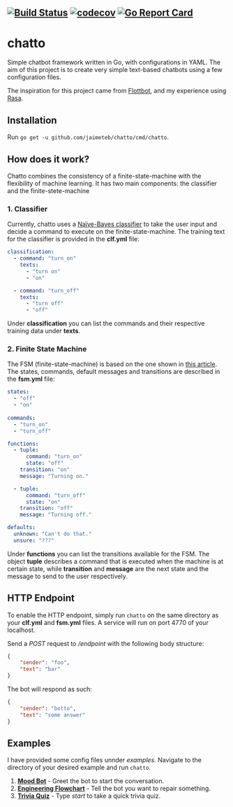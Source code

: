 [![Build Status](https://travis-ci.com/jaimeteb/chatto.svg?branch=master)](https://travis-ci.com/jaimeteb/chatto)
[![codecov](https://codecov.io/gh/jaimeteb/chatto/branch/master/graph/badge.svg)](https://codecov.io/gh/jaimeteb/chatto)
[![Go Report Card](https://goreportcard.com/badge/github.com/jaimeteb/chatto)](https://goreportcard.com/report/github.com/jaimeteb/chatto)
---
# chatto

Simple chatbot framework written in Go, with configurations in YAML. The aim of this project is to create very simple text-based chatbots using a few configuration files. 

The inspiration for this project came from [Flottbot](https://github.com/target/flottbot), and my experience using [Rasa](https://github.com/RasaHQ/rasa).

## Installation

Run ```go get -u github.com/jaimeteb/chatto/cmd/chatto```.

## How does it work?

Chatto combines the consistency of a finite-state-machine with the flexibility of machine learning. It has two main components: the classifier and the finite-stete-machine

### 1. Classifier

Currently, chatto uses a [Naïve-Bayes classifier](github.com/navossoc/bayesian) to take the user input and decide a command to execute on the finite-state-machine. The training text for the classifier is provided in the **clf.yml** file:

```yaml
classification:
  - command: "turn_on"
    texts:
      - "turn on"
      - "on"

  - command: "turn_off"
    texts:
      - "turn off"
      - "off"
```

Under **classification** you can list the commands and their respective training data under **texts**.

### 2. Finite State Machine

The FSM (finite-state-machine) is based on the one shown in [this article](https://levelup.gitconnected.com/implement-a-finite-state-machine-in-golang-f0438b6bc0a8). The states, commands, default messages and transitions are described in the **fsm.yml** file:

```yaml
states:
  - "off"
  - "on"
  
commands:
  - "turn_on"
  - "turn_off"

functions:
  - tuple:
      command: "turn_on"
      state: "off"
    transition: "on"
    message: "Turning on."

  - tuple:
      command: "turn_off"
      state: "on"
    transition: "off"
    message: "Turning off."

defaults:
  unknown: "Can't do that."
  unsure: "???"
```

Under **functions** you can list the transitions available for the FSM. The object **tuple** describes a command that is executed when the machine is at certain state, while **transition** and **message** are the next state and the message to send to the user respectively.

## HTTP Endpoint

To enable the HTTP endpoint, simply run ```chatto``` on the same directory as your **clf.yml** and **fsm.yml** files. A service will run on port 4770 of your localhost.

Send a *POST* request to */endpoint* with the following body structure:

```json
{
    "sender": "foo",
    "text": "bar"
}
```

The bot will respond as such:

```json
{
    "sender": "botto",
    "text": "some answer"
}
```

## Examples

I have provided some config files unnder *examples*. Navigate to the directory of your desired example and run ```chatto```.

1. [**Mood Bot**](/examples/moodbot) - Greet the bot to start the conversation.
2. [**Engineering Flowchart**](/examples/repair) - Tell the bot you want to repair something.
3. [**Trivia Quiz**](/examples/trivia) - Type *start* to take a quick trivia quiz.
